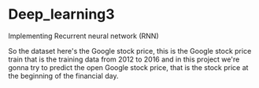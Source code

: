 # Deep_learning3
Implementing Recurrent neural network (RNN)

So the dataset here's the Google stock price, this is the Google stock price train that is the training data from 2012 to 2016
and in this project we're gonna try to predict the open Google stock price, that is the stock price at the beginning
of the financial day.
